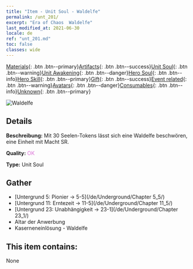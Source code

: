```yaml
---
title: "Item - Unit Soul - Waldelfe"
permalink: /unt_201/
excerpt: "Era of Chaos  Waldelfe"
last_modified_at: 2021-06-30
locale: de
ref: "unt_201.md"
toc: false
classes: wide
---
```

 [Materials](/ItemsDE/){: .btn .btn--primary}[Artifacts](/ItemsDE/Artifacts/){: .btn .btn--success}[Unit Soul](/ItemsDE/UnitSoul/){: .btn .btn--warning}[Unit Awakening](/ItemsDE/UnitAwakening/){: .btn .btn--danger}[Hero Soul](/ItemsDE/HeroSoul/){: .btn .btn--info}[Hero Skill](/ItemsDE/HeroSkill/){: .btn .btn--primary}[Gift](/ItemsDE/Gift/){: .btn .btn--success}[Event related](/ItemsDE/Events/){: .btn .btn--warning}[Avatars](/ItemsDE/Avatars/){: .btn .btn--danger}[Consumables](/ItemsDE/Consumables/){: .btn .btn--info}[Unknown](/ItemsDE/Unknown/){: .btn .btn--primary}

 ![Waldelfe](/images/u/ti_mujingling.jpg)

## Details
 **Beschreibung:** Mit 30 Seelen-Tokens lässt sich eine Waldelfe beschwören, eine Einheit mit Macht SR.

 **Quality:** <span style="color: #DA70D6">OK</span>

 **Type:** Unit Soul

## Gather

*    [Untergrund 5: Pionier -> 5-5](/de/Underground/Chapter 5_5/) 
*    [Untergrund 11: Erntezeit -> 11-5](/de/Underground/Chapter 11_5/) 
*    [Untergrund 23: Unabhängigkeit -> 23-1](/de/Underground/Chapter 23_1/) 
*    Altar der Anwerbung 
*    Kaserneneinlösung - Waldelfe 

## This item contains:

  None

